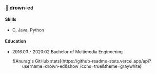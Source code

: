 ### 🧇 drown-ed 

#### Skills
- C, Java, Python

#### Education
- 2016.03 - 2020.02 Bachelor of Multimedia Enginnering  



<div align="center">
![Anurag's GitHub stats](https://github-readme-stats.vercel.app/api?username=drown-ed&show_icons=true&theme=graywhite)
</div>
